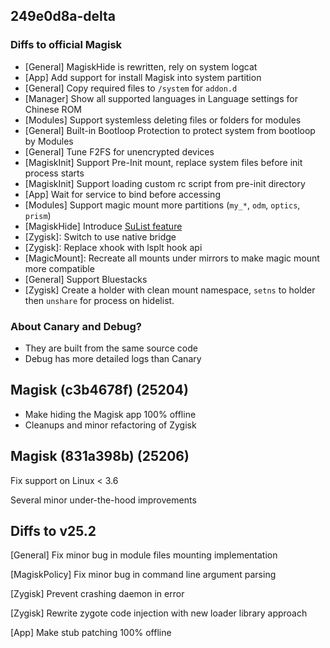 ## 249e0d8a-delta

### Diffs to official Magisk

- [General] MagiskHide is rewritten, rely on system logcat
- [App] Add support for install Magisk into system partition
- [General] Copy required files to `/system` for `addon.d`
- [Manager] Show all supported languages in Language settings for Chinese ROM
- [Modules] Support systemless deleting files or folders for modules
- [General] Built-in Bootloop Protection to protect system from bootloop by Modules
- [General] Tune F2FS for unencrypted devices
- [MagiskInit] Support Pre-Init mount, replace system files before init process starts
- [MagiskInit] Support loading custom rc script from pre-init directory
- [App] Wait for service to bind before accessing
- [Modules] Support magic mount more partitions (`my_*`, `odm`, `optics`, `prism`)
- [MagiskHide] Introduce [SuList feature](https://huskydg.github.io/magisk-files/docs/sulist)
- [Zygisk]: Switch to use native bridge
- [Zygisk]: Replace xhook with lsplt hook api
- [MagicMount]: Recreate all mounts under mirrors to make magic mount more compatible
- [General] Support Bluestacks
- [Zygisk] Create a holder with clean mount namespace, `setns` to holder then `unshare` for process on hidelist.

### About Canary and Debug?

- They are built from the same source code
- Debug has more detailed logs than Canary

## Magisk (c3b4678f) (25204)

- Make hiding the Magisk app 100% offline
- Cleanups and minor refactoring of Zygisk

## Magisk (831a398b) (25206)

Fix support on Linux < 3.6

Several minor under-the-hood improvements

## Diffs to v25.2

[General] Fix minor bug in module files mounting implementation

[MagiskPolicy] Fix minor bug in command line argument parsing

[Zygisk] Prevent crashing daemon in error

[Zygisk] Rewrite zygote code injection with new loader library approach

[App] Make stub patching 100% offline

